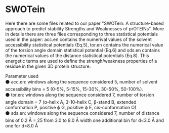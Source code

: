 # SWOTein
Here there are some files related to our paper "SWOTein: A structure-based approach to predict stability Strengths and Weaknesses of prOTEINs". More in details there are three files corresponding to three statistical potentials used in the paper: acc.en contains the numerival values of the solvent accessibility statistical potentials (Eq.5), tor.en contains the numerical value of the torsion angle domain statistical potential (Eq.6) and sds.en contains the numerical values of the distance statistical potentials (Eq.8). This energetic terms are used to define the strengh/weakness properties of a residue in the given 3D protein structure. 

Parameter used<br /> 
⚫ acc.en: windows along the sequence considered 5, number of solvent accessibility bins = 5 (0-5%, 5-15%, 15-30%, 30-50%, 50-100%).<br /> 
⚫ tor.en: windows along the sequence considered 7, number of torsion angle domain = 7 (α-helix A, 3-10-helix C, β-stand B, extended conformation P, positive ϕ G, positive ϕ E, cis-conformation O)<br /> 
⚫ sds.en: windows along the sequence considered 7, number of distance bins of 0.2 Å = 25 from 3.0 to 8.0 Å width one additional bin for d<3.0 Å and one for d>8.0 Å
